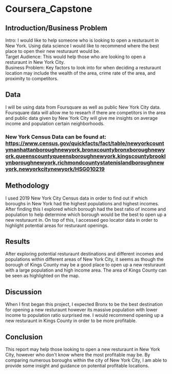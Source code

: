 # Coursera_Capstone

## Introduction/Business Problem
Intro: I would like to help someone who is looking to open a resturaunt in New York. Using data science I would like to recommend where the best place to open their new resturaunt would be. <br />
Target Audience: This would help those who are looking to open a resturaunt in New York City. <br />
Business Problem: Key factors to look into for when deciding a resturaunt location may include the wealth of the area, crime rate of the area, and proximity to competitors. 



## Data
I will be using data from Foursquare as well as public New York City data. Foursquare data will allow me to researh if there are competitors in the area and public data given by New York City will give me insights on average income and population certain neighborhoods.

### New York Census Data can be found at: https://www.census.gov/quickfacts/fact/table/newyorkcountymanhattanboroughnewyork,bronxcountybronxboroughnewyork,queenscountyqueensboroughnewyork,kingscountybrooklynboroughnewyork,richmondcountystatenislandboroughnewyork,newyorkcitynewyork/HSG010219


## Methodology
I used 2019 New York City Census data in order to find out if which boroughs in New York had the highest populations and highest incomes. After finding this I explored which borough had the best ratio of income and population to help determine which borough would be the best to open up a new resturaunt in. On top of this, I accessed geo locator data in order to highlight potential areas for resturaunt openings.


## Results
After exploring potential resturaunt destinations and different incomes and populations within different areas of New York City, it seems as though the borough of Kings County may be a good place to open up a new resturaunt with a large population and high income area. The area of Kings County can be seen as highlighted on the map.

## Discussion
When I first began this project, I expected Bronx to be the best destination for opening a new resturaunt however its massive population with lower income to population ratio surprised me. I would recommend opening up a new resturaunt in Kings County in order to be more profitable.

## Conclusion
This report may help those looking to open a new resturaunt in New York City, however who don't know where the most profitable may be. By comparing numerous boroughs within the city of New York City, I am able to provide some insight and guidance on potential profitable locations.
